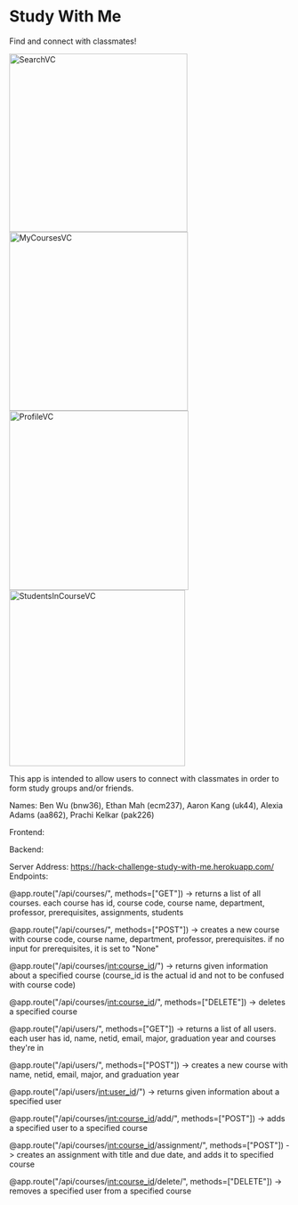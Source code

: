 # Study With Me
Find and connect with classmates!

<img width="320" alt="SearchVC" src="https://user-images.githubusercontent.com/94802937/144695894-a4d5734c-2375-4c13-8c12-f990f0ee5b4b.png">

<img width="321" alt="MyCoursesVC" src="https://user-images.githubusercontent.com/94802937/144695879-4426d91b-540b-4171-99bc-4b2394562378.png">

<img width="322" alt="ProfileVC" src="https://user-images.githubusercontent.com/94802937/144695861-d8c2624f-8873-4f59-a13d-1c980a0eb955.png">

<img width="316" alt="StudentsInCourseVC" src="https://user-images.githubusercontent.com/94802937/144695832-440c4eec-9ff2-49ec-abc6-aba6c76d0e52.png">


This app is intended to allow users to connect with classmates in order to form study groups and/or friends.



Names: Ben Wu (bnw36), Ethan Mah (ecm237), Aaron Kang (uk44), Alexia Adams (aa862), Prachi Kelkar (pak226)

Frontend:


Backend:

Server Address: https://hack-challenge-study-with-me.herokuapp.com/
Endpoints:

@app.route("/api/courses/", methods=["GET"])
-> returns a list of all courses. each course has id, course code, course name, department, professor, prerequisites, assignments, students
 
@app.route("/api/courses/", methods=["POST"])
-> creates a new course with course code, course name, department, professor, prerequisites. if no input for prerequisites, it is set to "None"
 
@app.route("/api/courses/<int:course_id>/")
-> returns given information about a specified course (course_id is the actual id and not to be confused with course code)
 
@app.route("/api/courses/<int:course_id>/", methods=["DELETE"])
-> deletes a specified course
 
@app.route("/api/users/", methods=["GET"])
-> returns a list of all users. each user has id, name, netid, email, major, graduation year and courses they're in
  
@app.route("/api/users/", methods=["POST"])
-> creates a new course with name, netid, email, major, and graduation year
   
@app.route("/api/users/<int:user_id>/")
-> returns given information about a specified user
    
@app.route("/api/courses/<int:course_id>/add/", methods=["POST"])
-> adds a specified user to a specified course
     
@app.route("/api/courses/<int:course_id>/assignment/", methods=["POST"])
-> creates an assignment with title and due date, and adds it to specified course

@app.route("/api/courses/<int:course_id>/delete/", methods=["DELETE"])
-> removes a specified user from a specified course
